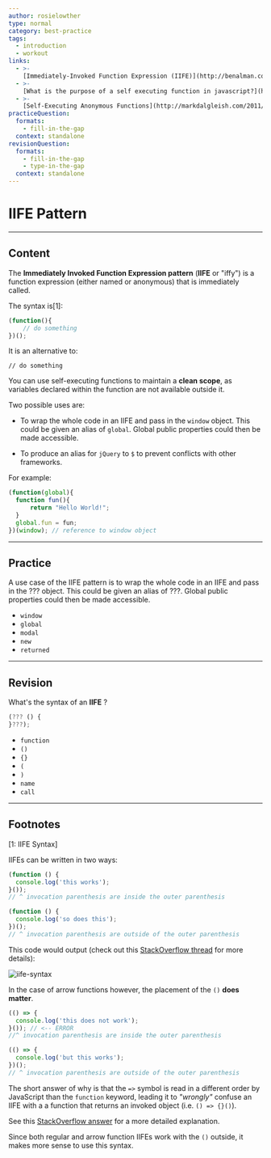 ```yaml
---
author: rosielowther
type: normal
category: best-practice
tags:
  - introduction
  - workout
links:
  - >-
    [Immediately-Invoked Function Expression (IIFE)](http://benalman.com/news/2010/11/immediately-invoked-function-expression/){website}
  - >-
    [What is the purpose of a self executing function in javascript?](http://stackoverflow.com/questions/592396/what-is-the-purpose-of-a-self-executing-function-in-javascript){website}
  - >-
    [Self-Executing Anonymous Functions](http://markdalgleish.com/2011/03/self-executing-anonymous-functions/){website}
practiceQuestion:
  formats:
    - fill-in-the-gap
  context: standalone
revisionQuestion:
  formats:
    - fill-in-the-gap
    - type-in-the-gap
  context: standalone
---
```


# IIFE Pattern


---

## Content

The **Immediately Invoked Function Expression pattern** (**IIFE** or "iffy") is a function expression (either named or anonymous) that is immediately called. 

The syntax is[1]:

```javascript
(function(){
    // do something
})();
```

It is an alternative to:

```plain-text
// do something
```

You can use self-executing functions to maintain a **clean scope**, as variables declared within the function are not available outside it.

Two possible uses are:

- To wrap the whole code in an IIFE and pass in the `window` object. This could be given an alias of `global`. Global public properties could then be made accessible.

- To produce an alias for `jQuery` to `$` to prevent conflicts with other frameworks.

For example:

```javascript
(function(global){
  function fun(){
      return "Hello World!";
  }
  global.fun = fun;
})(window); // reference to window object
```

---

## Practice

A use case of the IIFE pattern is to wrap the whole code in an IIFE and pass in the ??? object. This could be given an alias of ???. Global public properties could then be made accessible.

- `window` 
- `global` 
- `modal` 
- `new` 
- `returned`


---

## Revision

What's the syntax of an **IIFE** ?

```javascript
(??? () {
}???);
```

- `function`
- `()`
- `{}`
- `(`
- `)`
- `name`
- `call`
 
---

## Footnotes

[1: IIFE Syntax]

IIFEs can be written in two ways:

```js
(function () {
  console.log('this works');
}());
// ^ invocation parenthesis are inside the outer parenthesis

(function () {
  console.log('so does this');
})();
// ^ invocation parenthesis are outside of the outer parenthesis
```

This code would output (check out this [StackOverflow thread](https://stackoverflow.com/questions/3384504/location-of-parenthesis-for-auto-executing-anonymous-javascript-functions) for more details):

![iife-syntax](https://img.enkipro.com/8b795a7e5766af215d3ceca8b322eb19.png)

In the case of arrow functions however, the placement of the `()` **does matter**.

```js
(() => {
  console.log('this does not work');
}()); // <-- ERROR
//^ invocation parenthesis are inside the outer parenthesis

(() => {
  console.log('but this works');
})();
// ^ invocation parenthesis are outside of the outer parenthesis
```

The short answer of why is that the `=>` symbol is read in a different order by JavaScript than the `function` keyword, leading it to *"wrongly"* confuse an IIFE with a a function that returns an invoked object (i.e. `() => {}()`).

See this [StackOverflow answer](https://stackoverflow.com/questions/34589488/es6-immediately-invoked-arrow-function/34589765#34589765) for a more detailed explanation.

Since both regular and arrow function IIFEs work with the `()` outside, it makes more sense to use this syntax.
